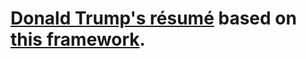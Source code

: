 # [Donald Trump's résumé](https://d1oo.github.io/homepage) based on [this framework](http://github.com/volodymyr-kushnir/volodymyrkushnir.com).

